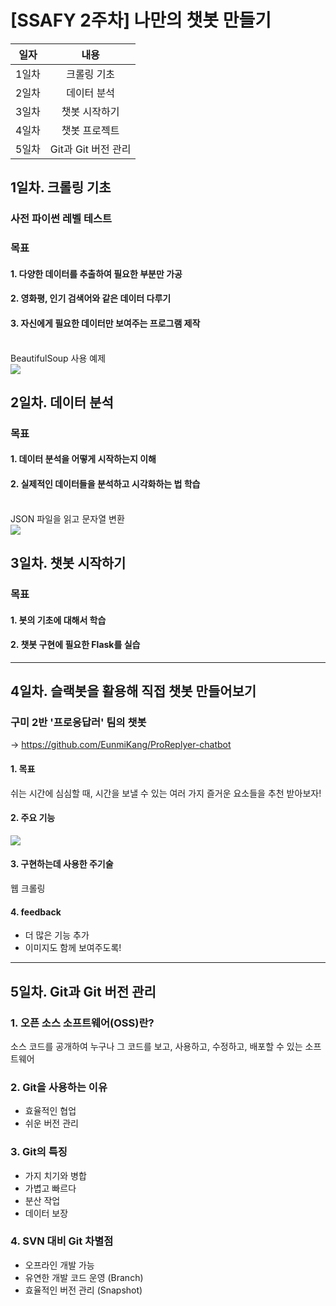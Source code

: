 # [SSAFY 2주차] 나만의 챗봇 만들기

일자 | 내용
:------: | :------:
1일차 | 크롤링 기초
2일차 | 데이터 분석
3일차 | 챗봇 시작하기
4일차 | 챗봇 프로젝트
5일차 | Git과 Git 버전 관리      

## 1일차. 크롤링 기초
### 사전 파이썬 레벨 테스트
### 목표
#### 1. 다양한 데이터를 추출하여 필요한 부분만 가공
#### 2. 영화평, 인기 검색어와 같은 데이터 다루기
#### 3. 자신에게 필요한 데이터만 보여주는 프로그램 제작
<br /> BeautifulSoup 사용 예제 <br />
<img src = "https://user-images.githubusercontent.com/21337488/50434425-6c2cf580-0920-11e9-88fd-af6800c650d3.PNG">

## 2일차. 데이터 분석
### 목표
#### 1. 데이터 분석을 어떻게 시작하는지 이해
#### 2. 실제적인 데이터들을 분석하고 시각화하는 법 학습
<br /> JSON 파일을 읽고 문자열 변환 <br />
<img src = "https://user-images.githubusercontent.com/21337488/50435173-82888080-0923-11e9-9272-8fe41c96dd5c.PNG">
  
## 3일차. 챗봇 시작하기
### 목표
#### 1. 봇의 기초에 대해서 학습
#### 2. 챗봇 구현에 필요한 Flask를 실습

---------------------------
## 4일차. 슬랙봇을 활용해 직접 챗봇 만들어보기
### 구미 2반 '프로응답러' 팀의 챗봇 <br/>
-> https://github.com/EunmiKang/ProReplyer-chatbot
#### 1. 목표
쉬는 시간에 심심할 때, 시간을 보낼 수 있는 여러 가지 즐거운 요소들을 추천 받아보자!
#### 2. 주요 기능
<img src="https://user-images.githubusercontent.com/18115456/50434019-03914900-091f-11e9-90f3-f1eaee064af5.JPG"><br/>
#### 3. 구현하는데 사용한 주기술
웹 크롤링
#### 4. feedback
* 더 많은 기능 추가
* 이미지도 함께 보여주도록!

---------------------------
## 5일차. Git과 Git 버전 관리
### 1. 오픈 소스 소프트웨어(OSS)란?
소스 코드를 공개하여 누구나 그 코드를 보고, 사용하고, 수정하고, 배포할 수 있는 소프트웨어
### 2. Git을 사용하는 이유
* 효율적인 협업
* 쉬운 버전 관리
### 3. Git의 특징
* 가지 치기와 병합
* 가볍고 빠르다
* 분산 작업
* 데이터 보장
### 4. SVN 대비 Git 차별점
* 오프라인 개발 가능
* 유연한 개발 코드 운영 (Branch)
* 효율적인 버전 관리 (Snapshot)
